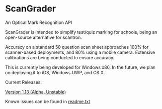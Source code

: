 # ScanGrader
An Optical Mark Recognition API

ScanGrader is intended to simplify test/quiz marking for schools, being an open-source alternative for scantron.

Accuracy on a standard 50 question scan sheet approaches 100% for scanner-based deployments, and 80% using a mobile camera. Extensive calibrations are being conducted to ensure accuracy.

This is currently being developed for Windows x86.
In the future, we plan on deploying it to iOS, Windows UWP, and OS X.

Current Releases:

[Version 1.13 (Alpha, Unstable)](https://github.com/DavidLu1997/ZopperScanAPI/releases/tag/1.13)

Known issues can be found in [readme.txt](https://github.com/DavidLu1997/ZopperScanAPI/blob/qtGui/readme.txt)
